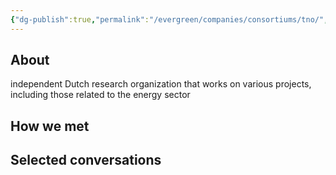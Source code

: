 ```yaml
---
{"dg-publish":true,"permalink":"/evergreen/companies/consortiums/tno/","tags":["company"]}
---
```


## About
independent Dutch research organization that works on various projects, including those related to the energy sector

## How we met


## Selected conversations
